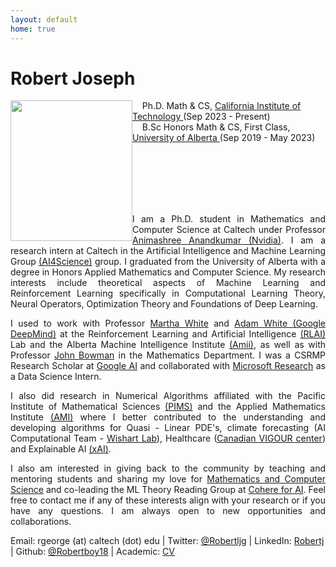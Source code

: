 ```yaml
---
layout: default
home: true
---
```

<h1>Robert Joseph</h1>

<img align="left" width="195" height="225" src="https://www.robertj1.com/assets/img/pic4.jpg" vspace="0" hspace="0"/>
<p>
&nbsp; &nbsp; Ph.D. Math & CS, <a href ="https://cms.caltech.edu/academics/grad_cms"> California Institute of Technology </a> (Sep 2023 - Present)
<br>
&nbsp; &nbsp; B.Sc Honors Math & CS, First Class, <a href = "https://www.ualberta.ca/index.html"> University of Alberta </a> (Sep 2019 - May 2023)
</p>
<br>
<br>
<br>
<br>
<br>
<p style="text-align:justify; hyphens: auto;" hspace="30">
I am a Ph.D. student in Mathematics and Computer Science at Caltech under Professor <a href = "http://tensorlab.cms.caltech.edu/users/anima/">Animashree Anandkumar (Nvidia)</a>. I am a research intern at Caltech in the Artificial Intelligence and Machine Learning Group <a href="https://www.cms.caltech.edu/research/artificial-intelligence-and-machine-learning">(AI4Science)</a> group. I graduated from the University of Alberta with a degree in Honors Applied Mathematics and Computer Science. My research interests include theoretical aspects of Machine Learning and Reinforcement Learning specifically in Computational Learning Theory, Neural Operators, Optimization Theory and Foundations of Deep Learning.

</p>
<p style="text-align: justify; hyphens: auto;">
I used to work with Professor <a href = "http://webdocs.cs.ualberta.ca/~whitem/">Martha White</a> and <a href = "https://sites.ualberta.ca/~amw8/" >Adam White (Google DeepMind)</a> at the Reinforcement Learning and Artificial Intelligence <a href = "http://rlai.ualberta.ca/)">(RLAI)</a> Lab and the Alberta Machine Intelligence Institute <a href = "https://www.amii.ca/">(Amii)</a>, as well as with Professor <a href = "https://www.math.ualberta.ca/~bowman/">John Bowman</a> in the Mathematics Department. I was a CSRMP Research Scholar at <a href = "https://research.google/outreach/csrmp/">Google AI</a> and collaborated with <a href = "https://www.microsoft.com/en-us/research/research-area/data-platform-analytics/">Microsoft Research</a> as a Data Science Intern.</p>
<p style="text-align: justify; hyphens: auto;">
I also did research in Numerical Algorithms affiliated with the Pacific Institute of Mathematical Sciences <a href = "https://www.pims.math.ca/">(PIMS)</a> and the Applied Mathematics Institute <a href = "https://sites.ualberta.ca/~yauwong/AMI.htm">(AMI)</a> where I better contributed to the understanding and developing algorithms for Quasi - Linear PDE's, climate forecasting (AI Computational Team - <a href = "https://www.wishartlab.com/">Wishart Lab</a>), Healthcare (<a href = "https://thecvc.ca/">Canadian VIGOUR center</a>) and Explainable AI <a href = "https://sites.ualberta.ca/~amiixai/">(xAI)</a>.
</p>
<p style="text-align: justify; hyphens: auto;">
I also am interested in giving back to the community by teaching and mentoring students and sharing my love for <a href = "https://www.robertj1.com/service/">Mathematics and Computer Science</a> and co-leading the ML Theory Reading Group at <a href="https://cohere.for.ai/">Cohere for AI</a>.
Feel free to contact me if any of these interests align with your research or if you have any questions. I am always open to new opportunities and collaborations.
</p>
</p>
<p style="margin-bottom:4cm;">
Email: rgeorge (at) caltech (dot) edu | Twitter: <a href = "https://twitter.com/Robertljg">@Robertljg</a> | LinkedIn: <a href = "https://www.linkedin.com/in/robertljg/">Robertj</a> | Github: <a href = "https://github.com/Robertboy18">@Robertboy18</a> | Academic: <a href = "https://www.robertj1.com/assets/pdf/resume1.pdf">CV</a>

<!--
<script src="https://apps.elfsight.com/p/platform.js" defer></script>
<p class="elfsight-app-b13063fd-194b-41ac-a7f5-7c5932cf93f7"></p>
-->
<!--<h4 class="posts-item-note">Recent Posts</h4>
{% for post in site.posts limit:11%}
<article class="post-item" align = "center">
  <span class="post-item-date" align = "center">{{ post.date  | date: "%b %d, %Y" }}</span>
  <h4 class="post-item-title" align = "center">
    <a href="{{ post.url }}">{{ post.title | escape }}</a>
  </h4>
</article>
{% endfor %}
-->

<!--<h4 class="posts-item-note" href = "/resume">All Posts</h4>-->
